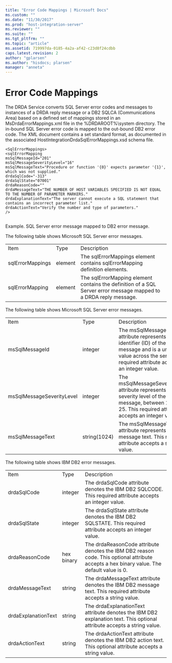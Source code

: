 ```yaml
---
title: "Error Code Mappings | Microsoft Docs"
ms.custom: ""
ms.date: "11/30/2017"
ms.prod: "host-integration-server"
ms.reviewer: ""
ms.suite: ""
ms.tgt_pltfrm: ""
ms.topic: "article"
ms.assetid: 719997da-0185-4a2a-af42-c23d8f24cdbb
caps.latest.revision: 2
author: "gplarsen"
ms.author: "hisdocs; plarsen"
manager: "anneta"
---
```

# Error Code Mappings
The DRDA Service converts SQL Server error codes and messages to instances of a DRDA reply message or a DB2 SQLCA (Communications Area) based on a defined set of mappings stored in an MsDrdaErrorMappings.xml file in the %DRDAROOT%\system directory. The in-bound SQL Server error code is mapped to the out-bound DB2 error code. The XML document contains a set standard format, as documented in the associated HostIntegrationDrdaSqlErrorMappings.xsd schema file.  
  
```  
<SqlErrorMappings>  
<sqlErrorMapping  
msSqlMessageId="201"   
msSqlMessageSeverityLevel="16"  
msSqlMessageText="Procedure or function '{0}' expects parameter '{1}', which was not supplied."  
drdaSqlCode="-313"  
drdaSqlState="07001"  
drdaReasonCode=""  
drdaMessageText="THE NUMBER OF HOST VARIABLES SPECIFIED IS NOT EQUAL TO THE NUMBER OF PARAMETER MARKERS."  
drdaExplanationText="The server cannot execute a SQL statement that contains an incorrect parameter list."  
drdaActionText="Verify the number and type of parameters."  
/>  
  
```  
  
 Example. SQL Server error message mapped to DB2 error message.  
  
 The following table shows Microsoft SQL Server error messages.  
  
||||  
|-|-|-|  
|Item|Type|Description|  
|sqlErrorMappings|element|The sqlErrorMappings element contains sqlErrorMapping definition elements.|  
|sqlErrorMapping|element|The sqlErrorMapping element contains the definition of a SQL Server error message mapped to a DRDA reply message.|  
  
 The following table shows Microsoft SQL Server error messages.  
  
||||  
|-|-|-|  
|Item|Type|Description|  
|msSqlMessageId|integer|The msSqlMessageId attribute represents the identifier (ID) of the message and is a unique value across the server. This required attribute accepts an integer value.|  
|msSqlMessageSeverityLevel|integer|The msSqlMessageSeverityLevel attribute represents the severity level of the message, between 1 and 25. This required attribute accepts an integer value.|  
|msSqlMessageText|string(1024)|The msSqlMessageText attribute represents the message text. This required attribute accepts a string value.|  
  
 The following table shows IBM DB2 error messages.  
  
||||  
|-|-|-|  
|Item|Type|Description|  
|drdaSqlCode|integer|The drdaSqlCode attribute denotes the IBM DB2 SQLCODE. This required attribute accepts an integer value.|  
|drdaSqlState|integer|The drdaSqlState attribute denotes the IBM DB2 SQLSTATE. This required attribute accepts an integer value.|  
|drdaReasonCode|hex binary|The drdaReasonCode attribute denotes the IBM DB2 reason code. This optional attribute accepts a hex binary value. The default value is 0.|  
|drdaMessageText|string|The drdaMessageText attribute denotes the IBM DB2 message text. This required attribute accepts a string value.|  
|drdaExplanationText|string|The drdaExplanationText attribute denotes the IBM DB2 explanation text. This optional attribute accepts a string value.|  
|drdaActionText|string|The drdaActionText attribute denotes the IBM DB2 action text. This optional attribute accepts a string value.|
